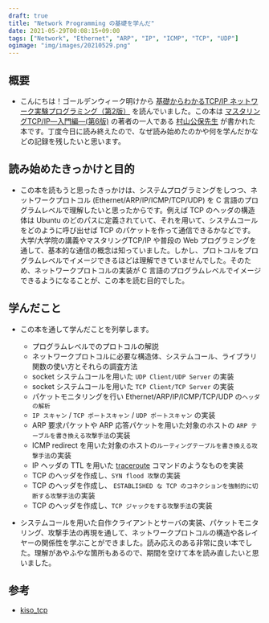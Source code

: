 ```yaml
---
draft: true
title: "Network Programming の基礎を学んだ"
date: 2021-05-29T00:08:15+09:00
tags: ["Network", "Ethernet", "ARP", "IP", "ICMP", "TCP", "UDP"]
ogimage: "img/images/20210529.png"
---
```


## 概要

- こんにちは！ゴールデンウィーク明けから [基礎からわかるTCP/IP ネットワーク実験プログラミング（第2版）](https://www.ohmsha.co.jp/book/9784274065842/) を読んでいました。この本は [マスタリングTCP/IP―入門編―(第6版)](https://www.amazon.co.jp/%E3%83%9E%E3%82%B9%E3%82%BF%E3%83%AA%E3%83%B3%E3%82%B0TCP-IP%E2%80%95%E5%85%A5%E9%96%80%E7%B7%A8%E2%80%95-%E7%AC%AC6%E7%89%88-%E4%BA%95%E4%B8%8A-%E7%9B%B4%E4%B9%9F/dp/4274224473) の著者の一人である [村山公保先生](https://ja.wikipedia.org/wiki/%E6%9D%91%E5%B1%B1%E5%85%AC%E4%BF%9D) が書かれた本です。丁度今日に読み終えたので、なぜ読み始めたのかや何を学んだかなどの記録を残したいと思います。

## 読み始めたきっかけと目的

- この本を読もうと思ったきっかけは、システムプログラミングをしつつ、ネットワークプロトコル (Ethernet/ARP/IP/ICMP/TCP/UDP) を C 言語のプログラムレベルで理解したいと思ったからです。例えば TCP のヘッダの構造体は Ubuntu のどのパスに定義されていて、それを用いて、システムコールをどのように呼び出せば TCP のパケットを作って通信できるかなどです。大学/大学院の講義やマスタリングTCP/IP や普段の Web プログラミングを通して、基本的な通信の概念は知っていました。しかし、プロトコルをプログラムレベルでイメージできるほどは理解できていませんでした。そのため、ネットワークプロトコルの実装が C 言語のプログラムレベルでイメージできるようになることが、この本を読む目的でした。

## 学んだこと

- この本を通して学んだことを列挙します。
  - プログラムレベルでのプロトコルの解説
  - ネットワークプロトコルに必要な構造体、システムコール、ライブラリ関数の使い方とそれらの調査方法
  - socket システムコールを用いた `UDP Client/UDP Server` の実装
  - socket システムコールを用いた `TCP Client/TCP Server` の実装
  - パケットモニタリングを行い Ethernet/ARP/IP/ICMP/TCP/UDP の`ヘッダの解析`
  - `IP スキャン` / `TCP ポートスキャン` / `UDP ポートスキャン` の実装
  - ARP 要求パケットや ARP 応答パケットを用いた対象のホストの `ARP テーブルを書き換える攻撃手法`の実装
  - ICMP redirect を用いた対象のホストの`ルーティングテーブルを書き換える攻撃手法`の実装
  - IP ヘッダの TTL を用いた [traceroute](https://archlinux.org/packages/core/x86_64/traceroute/) コマンドのようなものを実装
  - TCP のヘッダを作成し、`SYN flood 攻撃`の実装
  - TCP のヘッダを作成し、 `ESTABLISHED な TCP のコネクションを強制的に切断する攻撃手法`の実装
  - TCP のヘッダを作成し、`TCP ジャックをする攻撃手法`の実装

- システムコールを用いた自作クライアントとサーバの実装、パケットモニタリング、攻撃手法の再現を通して、ネットワークプロトコルの構造や各レイヤーの関係性を学ぶことができました。読み応えのある非常に良い本でした。理解があやふやな箇所もあるので、期間を空けて本を読み直したいと思いました。

## 参考

- [kiso_tcp](https://github.com/haytok/NetworkProgramming/tree/main/kiso_tcp)
